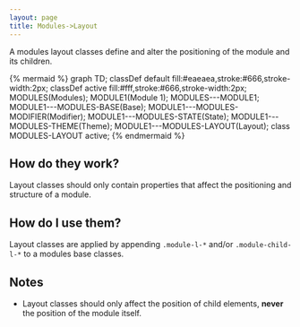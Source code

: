 ```yaml
---
layout: page
title: Modules->Layout
---
```


A modules layout classes define and alter the positioning of the module and its children.

{% mermaid %}
graph TD;
  classDef default fill:#eaeaea,stroke:#666,stroke-width:2px;
  classDef active fill:#fff,stroke:#666,stroke-width:2px;
  MODULES(Modules);
  MODULE1(Module 1);
  MODULES---MODULE1;
  MODULE1---MODULES-BASE(Base);
  MODULE1---MODULES-MODIFIER(Modifier);
  MODULE1---MODULES-STATE(State);
  MODULE1---MODULES-THEME(Theme);
  MODULE1---MODULES-LAYOUT(Layout);
  class MODULES-LAYOUT active;
{% endmermaid %}

## How do they work?

Layout classes should only contain properties that affect the positioning and structure of a module.

## How do I use them?

Layout classes are applied by appending `.module-l-*` and/or `.module-child-l-*` to a modules base classes.

## Notes

- Layout classes should only affect the position of child elements, **never** the position of the module itself.
